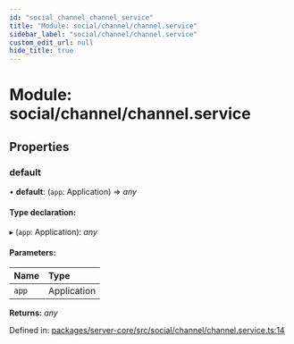 ```yaml
---
id: "social_channel_channel_service"
title: "Module: social/channel/channel.service"
sidebar_label: "social/channel/channel.service"
custom_edit_url: null
hide_title: true
---
```


# Module: social/channel/channel.service

## Properties

### default

• **default**: (`app`: Application) => *any*

#### Type declaration:

▸ (`app`: Application): *any*

#### Parameters:

Name | Type |
:------ | :------ |
`app` | Application |

**Returns:** *any*

Defined in: [packages/server-core/src/social/channel/channel.service.ts:14](https://github.com/xr3ngine/xr3ngine/blob/77d12cea0/packages/server-core/src/social/channel/channel.service.ts#L14)
